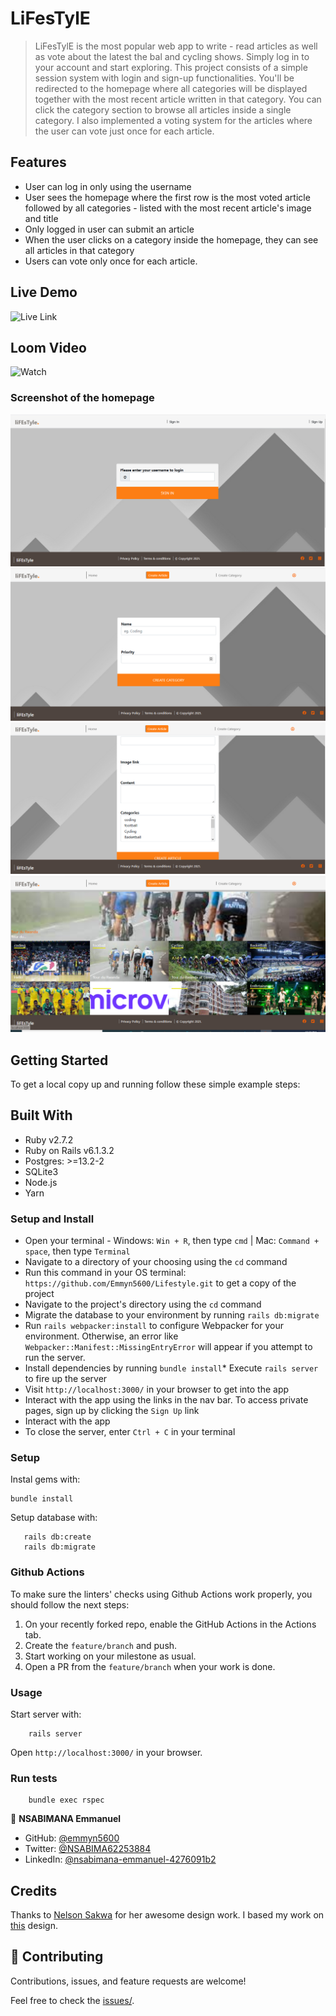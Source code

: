 # LiFesTylE

> LiFesTylE is the most popular web app to write - read articles as well as vote about the latest the bal and cycling shows. Simply log in to your account and start exploring.  This project consists of a simple session system with login and sign-up functionalities. You'll be redirected to the homepage where all categories will be displayed together with the most recent article written in that category. You can click the category section to browse all articles inside a single category. I also implemented a voting system for the articles where the user can vote just once for each article.

## Features

- User can log in only using the username
- User sees the homepage where the first row is the most voted article followed by all categories - listed with the most recent article's image and title
- Only logged in user can submit an article
- When the user clicks on a category inside the homepage, they can see all articles in that category
- Users can vote only once for each article.


## Live Demo

![Live Link](https://lifestyle01.herokuapp.com/login)

## Loom Video

![Watch](https://www.loom.com/share/20a6a37014d64d8c9aa4f163c14aa86d)

### Screenshot of the homepage
![screenshot](app/assets/images/img1.png)
![screenshot](app/assets/images/img3.png)
![screenshot](app/assets/images/img4.png)
![screenshot](app/assets/images/img2.png)


## Getting Started

To get a local copy up and running follow these simple example steps:


## Built With

* Ruby v2.7.2
* Ruby on Rails v6.1.3.2
* Postgres: >=13.2-2
* SQLite3
* Node.js
* Yarn


### Setup and Install

* Open your terminal - Windows: `Win + R`, then type `cmd` | Mac: `Command + space`, then type `Terminal`
* Navigate to a directory of your choosing using the `cd` command
* Run this command in your OS terminal: `https://github.com/Emmyn5600/Lifestyle.git` to get a copy of the project
* Navigate to the project's directory using the `cd` command
* Migrate the database to your environment by running `rails db:migrate`
* Run `rails webpacker:install` to configure Webpacker for your environment. Otherwise, an error like `Webpacker::Manifest::MissingEntryError` will appear if you attempt to run the server.
* Install dependencies by running `bundle install`* Execute `rails server` to fire up the server
* Visit `http://localhost:3000/` in your browser to get into the app
* Interact with the app using the links in the nav bar. To access private pages, sign up by clicking the `Sign Up` link
* Interact with the app
* To close the server, enter `Ctrl + C` in your terminal

### Setup

Instal gems with:

```
bundle install
```

Setup database with:

```
   rails db:create
   rails db:migrate
```

### Github Actions

To make sure the linters' checks using Github Actions work properly, you should follow the next steps:

1. On your recently forked repo, enable the GitHub Actions in the Actions tab.
2. Create the `feature/branch` and push.
3. Start working on your milestone as usual.
4. Open a PR from the `feature/branch` when your work is done.

### Usage

Start server with:

```
    rails server
```

Open `http://localhost:3000/` in your browser.

### Run tests

```
    bundle exec rspec
```

👤 **NSABIMANA Emmanuel**

- GitHub: [@emmyn5600](https://github.com/Emmyn5600)
- Twitter: [@NSABIMA62253884](https://twitter.com/NSABIMA62253884)
- LinkedIn: [@nsabimana-emmanuel-4276091b2](https://www.linkedin.com/in/nsabimana-emmanuel-4276091b2/)

## Credits

Thanks to [Nelson Sakwa](https://www.behance.net/sakwadesignstudio) for her awesome design work. I based my work on  [this](https://www.behance.net/gallery/14554909/liFEsTlye-Mobile-version) design.

## 🤝 Contributing

Contributions, issues, and feature requests are welcome!

Feel free to check the [issues/](https://github.com/Emmyn5600/Lifestyle/issues).
